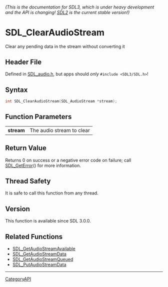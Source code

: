 ###### (This is the documentation for SDL3, which is under heavy development and the API is changing! [SDL2](https://wiki.libsdl.org/SDL2/) is the current stable version!)
# SDL_ClearAudioStream

Clear any pending data in the stream without converting it 

## Header File

Defined in [SDL_audio.h](https://github.com/libsdl-org/SDL/blob/main/include/SDL3/SDL_audio.h), but apps should _only_ `#include <SDL3/SDL.h>`!

## Syntax

```c
int SDL_ClearAudioStream(SDL_AudioStream *stream);

```

## Function Parameters

|                |                           |
| -------------- | ------------------------- |
| **stream**     | The audio stream to clear |

## Return Value

Returns 0 on success or a negative error code on failure; call
[SDL_GetError](SDL_GetError)() for more information.

## Thread Safety

It is safe to call this function from any thread.

## Version

This function is available since SDL 3.0.0.

## Related Functions

* [SDL_GetAudioStreamAvailable](SDL_GetAudioStreamAvailable)
* [SDL_GetAudioStreamData](SDL_GetAudioStreamData)
* [SDL_GetAudioStreamQueued](SDL_GetAudioStreamQueued)
* [SDL_PutAudioStreamData](SDL_PutAudioStreamData)

----
[CategoryAPI](CategoryAPI)

